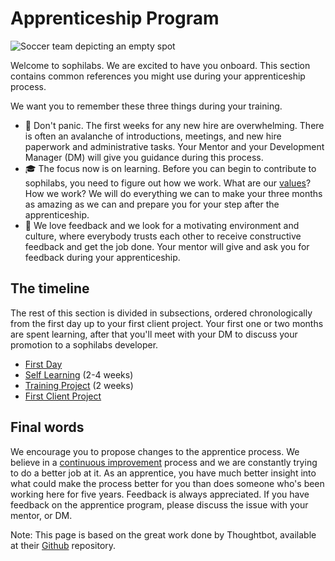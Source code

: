 # Apprenticeship Program

![Soccer team depicting an empty spot](https://d2wlcd8my7k9h4.cloudfront.net/static/figures/hello-sophilaber.jpg)

Welcome to sophilabs. We are excited to have you onboard. This section contains common references you might use during your apprenticeship process.

We want you to remember these three things during your training.

* 🗻 Don't panic. The first weeks for any new hire are overwhelming. There is often an avalanche of introductions, meetings, and new hire paperwork and administrative tasks. Your Mentor and your Development Manager (DM) will give you guidance during this process.
* 🎓 The focus now is on learning. Before you can begin to contribute to sophilabs, you need to figure out how we work. What are our [values](https://sophilabs.co/playbook/#values)? How we work?  We will do everything we can to make your three months as amazing as we can and prepare you for your step after the apprenticeship.
* 🙌 We love feedback and we look for a motivating environment and culture, where everybody trusts each other to receive constructive feedback and get the job done. Your mentor will give and ask you for feedback during your apprenticeship.

## The timeline

The rest of this section is divided in subsections, ordered chronologically from the first day up to your first client project. Your first one or two months are spent learning, after that you'll meet with your DM to discuss your promotion to a sophilabs developer.

* [First Day](./firstday.md)
* [Self Learning](./selflearning.md) (2-4 weeks)
* [Training Project](./training.md) (2 weeks)
* [First Client Project](./clientproject.md)

## Final words

We encourage you to propose changes to the apprentice process. We believe in a [continuous improvement](https://man.sophilabs.io/people/#continuous-improvement) process and we are constantly trying to do a better job at it. As an apprentice, you have much better insight into what could make the process better for you than does someone who's been working here for five years.
Feedback is always appreciated. If you have feedback on the apprentice program, please discuss the issue with your mentor, or DM.

Note: This page is based on the great work done by Thoughtbot, available at their [Github](https://github.com/thoughtbot/apprenticeship) repository.
